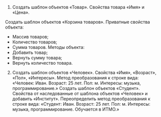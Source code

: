 ﻿1. Создать шаблон объектов «Товар».
Свойства товара «Имя» и «Цена».

Создать шаблон объектов «Корзина товаров». 
Приватные свойства объекта:
- Массив товаров;
- Количество товаров;
- Сумма товаров.
Методы объекта:
- Добавить товар;
- Вернуть сумму товара;
- Вернуть количество товара.

2. Создать шаблон объектов «Человек».
Свойства «Имя», «Возраст», «Пол», «Интересы».
Метод преобразования к строке вида: «Человек: 
Иван. Возраст: 25 лет. Пол: м. Интересы: 
музыка, программирование.»
Создать шаблон объектов «Студент».
Свойства от наследованные от шаблона объектов 
«Человек» и добавить «Институт».
Переопределить метод преобразования к строке 
вида: «Студент: Иван. Возраст: 25 лет. Пол: м. 
Интересы: музыка, программирование. 
Обучается в ИТМО.»  